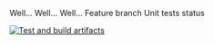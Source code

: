 Well... Well... Well...
Feature branch Unit tests status

[![Test and build artifacts](https://github.com/pmvs2022/labrabota11-gr13b-snews/actions/workflows/build_artifact_on_release.yml/badge.svg)](https://github.com/pmvs2022/labrabota11-gr13b-snews/blob/Testing/.github/workflows/build_artifact_on_release.yml)
